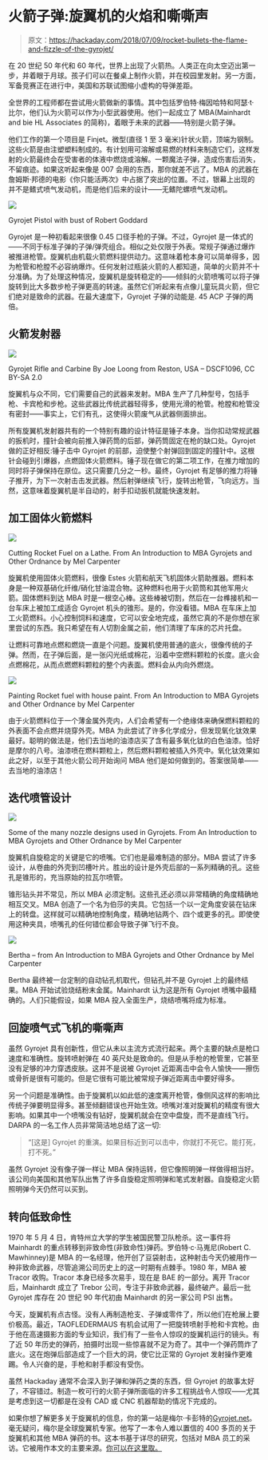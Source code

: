 # 火箭子弹:旋翼机的火焰和嘶嘶声

> 原文：<https://hackaday.com/2018/07/09/rocket-bullets-the-flame-and-fizzle-of-the-gyrojet/>

在 20 世纪 50 年代和 60 年代，世界上出现了火箭热。人类正在向太空迈出第一步，并着眼于月球。孩子们可以在餐桌上制作火箭，并在校园里发射。另一方面，军备竞赛正在进行中，美国和苏联试图缩小虚构的导弹差距。

全世界的工程师都在尝试用火箭做新的事情。其中包括罗伯特·梅因哈特和阿瑟·t·比尔，他们认为火箭可以作为小型武器使用。他们一起成立了 MBA(Mainhardt and bie HL Associates 的简称)，着眼于未来的武器——特别是火箭子弹。

他们工作的第一个项目是 Finjet。微型(直径 1 至 3 毫米)针状火箭，顶端为钢制。这些火箭是由注塑塑料制成的。有计划用可溶解或易燃的材料来制造它们，这样发射的火箭最终会在受害者的体液中燃烧或溶解。一颗魔法子弹，造成伤害后消失，不留痕迹。如果这听起来像是 007 会用的东西，那你就差不远了。MBA 的武器在詹姆斯·邦德的电影《你只能活两次》中占据了突出的位置。不过，银幕上出现的并不是鳍式喷气发动机，而是他们后来的设计——无鳍陀螺喷气发动机。

![](img/5730e5f545d64d8ee749e7515818d443.png)

Gyrojet Pistol with bust of Robert Goddard

Gyrojet 是一种初看起来很像 0.45 口径手枪的子弹。不过，Gyrojet 是一体式的——不同于标准子弹的子弹/弹壳组合。相似之处仅限于外表。常规子弹通过爆炸被推进枪管。旋翼机由机载火箭燃料提供动力。这意味着枪本身可以简单得多，因为枪管和枪膛不必容纳爆炸。任何发射过瓶装火箭的人都知道，简单的火箭并不十分准确。为了处理这种情况，旋翼机是旋转稳定的——倾斜的火箭喷嘴可以将子弹旋转到比大多数步枪子弹更高的转速。虽然它们听起来有点像儿童玩具火箭，但它们绝对是致命的武器。在最大速度下，Gyrojet 子弹的动能是. 45 ACP 子弹的两倍。

## 火箭发射器

![](img/161bf041b4838f1604a31072abea1680.png)

Gyrojet Rifle and Carbine By Joe Loong from Reston, USA – DSCF1096, CC BY-SA 2.0

旋翼机与众不同，它们需要自己的武器来发射。MBA 生产了几种型号，包括手枪、卡宾枪和步枪。这些武器比传统武器轻得多，使用光滑的枪管。枪膛和枪管没有密封——事实上，它们有孔，这使得火箭废气从武器侧面排出。

所有旋翼机发射器共有的一个特别有趣的设计特征是锤子本身。当你扣动常规武器的扳机时，撞针会被向前推入弹药筒的后部，弹药筒固定在枪的缺口处。Gyrojet 做的正好相反:锤子击中 Gyrojet 的前部，迫使整个射弹回到固定的撞针中。这根针会碰到引爆器，点燃固体火箭燃料。锤子现在做它的第二项工作，在推力增加的同时将子弹保持在原位。这只需要几分之一秒。最终，Gyrojet 有足够的推力将锤子推开，为下一次射击击发武器。然后射弹继续飞行，旋转出枪管，飞向远方。当然，这意味着旋翼机是半自动的，射手扣动扳机就能快速发射。

## 加工固体火箭燃料

![](img/5d6c1528de9da90961100c53186a3b76.png)

Cutting Rocket Fuel on a Lathe. From An Introduction to MBA Gyrojets and Other Ordnance by Mel Carpenter

旋翼机使用固体火箭燃料，很像 Estes 火箭和航天飞机固体火箭助推器。燃料本身是一种双基硝化纤维/硝化甘油混合物。这种燃料也用于火箭筒和其他军用火箭。固体燃料到达 MBA 时是一根空心棒。这些棒被切割，然后在一台榫接机和一台车床上被加工成适合 Gyrojet 机头的锥形。是的，你没看错。MBA 在车床上加工火箭燃料。小心控制饲料和速度，它可以安全地完成，虽然它真的不是你想在家里尝试的东西。我只希望在有人切割金属之前，他们清理了车床的芯片托盘。

让燃料可靠地点燃和燃烧一直是个问题。旋翼机使用普通的底火，很像传统的子弹。然而，在子弹后面，是一张闪光纸或棉花，沿着中空燃料颗粒的长度。底火会点燃棉花，从而点燃燃料颗粒的整个内表面。燃料会从内向外燃烧。

![](img/beabfe16c0d58073bfc21ef59fc3bcd4.png)

Painting Rocket fuel with house paint. From An Introduction to MBA Gyrojets and Other Ordnance by Mel Carpenter

由于火箭燃料位于一个薄金属外壳内，人们会希望有一个绝缘体来确保燃料颗粒的外表面不会点燃并烧穿外壳。MBA 为此尝试了许多化学成分，但发现氧化钛效果最好。聪明的做法是，他们去当地的油漆店买了含有最多氧化钛的白色油漆。恰好是摩尔的八号。油漆喷在燃料颗粒上，然后燃料颗粒被插入外壳中。氧化钛效果如此之好，以至于其他火箭公司开始询问 MBA 他们是如何做到的。答案很简单——去当地的油漆店！

## 迭代喷管设计

![](img/3e18b21d6e8e4f5cf3d6d2f3293cf7ff.png)

Some of the many nozzle designs used in Gyrojets. From An Introduction to MBA Gyrojets and Other Ordnance by Mel Carpenter

旋翼机自旋稳定的关键是它的喷嘴。它们也是最难制造的部分。MBA 尝试了许多设计，从卷曲的外壳到凹槽叶片。胜出的设计是外壳后部的一系列精确的孔。这些孔是锥形的，充当原始的拉瓦尔喷管。

锥形钻头并不常见，所以 MBA 必须定制。这些孔还必须以非常精确的角度精确地相互交叉。MBA 创造了一个名为伯莎的夹具。它包括一个以一定角度安装在钻床上的转盘。这样就可以精确地控制角度，精确地钻两个、四个或更多的孔。即使使用这种夹具，喷嘴孔的任何错位都会导致子弹飞行不良。

![](img/90f930be726abd3510f5da6e21c91af0.png)

Bertha – from An Introduction to MBA Gyrojets and Other Ordnance by Mel Carpenter

Bertha 最终被一台定制的自动钻孔机取代，但钻孔并不是 Gyrojet 上的最终结果。MBA 开始试验烧结粉末金属。Mainhardt 认为这是所有 Gyrojet 喷嘴中最精确的。人们只能假设，如果 MBA 投入全面生产，烧结喷嘴将成为标准。

## 回旋喷气式飞机的嘶嘶声

虽然 Gyrojet 具有创新性，但它从未以主流方式流行起来。两个主要的缺点是枪口速度和准确性。旋转喷射弹在 40 英尺处是致命的。但是从手枪的枪管里，它甚至没有足够的冲力穿透皮肤。这并不是说被 Gyrojet 近距离击中会令人愉快——擦伤或骨折是很有可能的。但是它很有可能比被常规子弹近距离击中要好得多。

另一个问题是准确性。由于旋翼机以如此低的速度离开枪管，像侧风这样的影响比传统子弹要明显得多。甚至倾翻错误也开始生效。喷嘴对准对旋翼机的精度有很大影响。如果其中一个喷嘴没有钻好，旋翼机就会在空中盘旋，而不是直线飞行。DARPA 的一名工作人员非常简洁地总结了这一切:

> “[这是] Gyrojet 的重演。如果目标近到可以击中，你就打不死它。能打死，打不死。”

虽然 Gyrojet 没有像子弹一样让 MBA 保持运转，但它像照明弹一样做得相当好。该公司向美国和其他军队出售了许多自旋稳定照明弹和笔式发射器。自旋稳定火箭照明弹今天仍然可以买到。

## 转向低致命性

1970 年 5 月 4 日，肯特州立大学的学生被国民警卫队枪杀。这一事件将 Mainhardt 的重点转移到非致命性(非致命性)弹药。罗伯特·c·马嵬尼(Robert C. Mawhinney)是 MBA 的一名经理，他开创了豆袋射击，这种射击今天仍被用作一种非致命武器，尽管追溯公司历史上的这一时期有点棘手。1980 年，MBA 被 Tracor 收购。Tracor 本身已经多次易手，现在是 BAE 的一部分。离开 Tracor 后，Mainhardt 成立了 Trebor 公司，专注于非致命武器，最终破产。最后一批 Gyrojet 库存在 20 世纪 90 年代初由 Mainhardt 的另一家公司 PSI 出售。

今天，旋翼机有点古怪。没有人再制造枪支、子弹或零件了，所以他们在枪展上要价极高。最近，TAOFLEDERMAUS 有机会试用了一把旋转喷射手枪和卡宾枪。由于他在高速摄影方面的专业知识，我们有了一些令人惊叹的旋翼机运行的镜头。有了近 50 年历史的弹药，拍摄时出现一些惊喜就不足为奇了。其中一个弹药筒炸了底火。这在炮弹后部造成了一个巨大的洞，使它比正常的 Gyrojet 发射操作更难踢。令人兴奋的是，手枪和射手都没有受伤。

虽然 Hackaday 通常不会深入到子弹和弹药之类的东西，但 Gyrojet 的故事太好了，不容错过。制造一枚可行的火箭子弹所面临的许多工程挑战令人惊叹——尤其是考虑到这一切都是在没有 CAD 或 CNC 机器帮助的情况下完成的。

如果你想了解更多关于旋翼机的信息，你的第一站是梅尔·卡彭特的[Gyrojet.net](http://www.gyrojet.net/)。毫无疑问，梅尔是全球旋翼机专家。他写了一本令人难以置信的 400 多页的关于旋翼机和其他 MBA 弹药的书。这本书基于详尽的研究，包括对 MBA 员工的采访。它被用作本文的主要来源。[你可以在这里取。](http://www.gyrojet.net/)